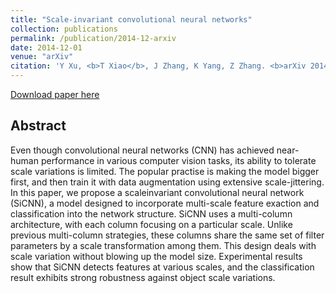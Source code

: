 ```yaml
---
title: "Scale-invariant convolutional neural networks"
collection: publications
permalink: /publication/2014-12-arxiv
date: 2014-12-01
venue: "arXiv"
citation: 'Y Xu, <b>T Xiao</b>, J Zhang, K Yang, Z Zhang. <b>arXiv 2014</b>'
---
```


[Download paper here](https://arxiv.org/pdf/1411.6369.pdf)


## Abstract
Even though convolutional neural networks (CNN) has achieved near-human performance in various computer vision tasks, its ability to tolerate scale variations is limited. The popular practise is making the model bigger first, and then train it with data augmentation using extensive scale-jittering. In this paper, we propose a scaleinvariant convolutional neural network (SiCNN), a model designed to incorporate multi-scale feature exaction and classification into the network structure. SiCNN uses a multi-column architecture, with each column focusing on a particular scale. Unlike previous multi-column strategies, these columns share the same set of filter parameters by a scale transformation among them. This design deals with scale variation without blowing up the model size. Experimental results show that SiCNN detects features at various scales, and the classification result exhibits strong robustness against object scale variations.
